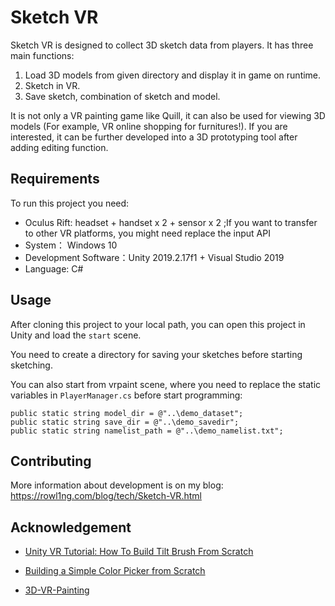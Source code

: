 # Sketch VR

Sketch VR is designed to collect 3D sketch data from players. It has three main functions:

1. Load 3D models from given directory and display it in game on runtime. 
2. Sketch in VR.
3. Save sketch, combination of sketch and model.

It is not only a VR painting game like Quill, it can also be used for viewing 3D models (For example, VR online shopping for furnitures!). If you are interested, it can be further developed into a 3D prototyping tool after adding editing function.

## Requirements

To run this project you need:

- Oculus Rift: headset + handset x 2 + sensor x 2 ;If you want to transfer to other VR platforms, you might need replace the input API
- System： Windows 10
- Development Software：Unity 2019.2.17f1 + Visual Studio 2019
- Language: C# 

## Usage

After cloning this project to your local path, you can open this project in Unity and load the `start` scene.

You need to create a directory for saving your sketches before starting sketching.

You can also start from vrpaint scene, where you need to replace the static variables in `PlayerManager.cs` before start programming:

```
public static string model_dir = @"..\demo_dataset";
public static string save_dir = @"..\demo_savedir";
public static string namelist_path = @"..\demo_namelist.txt";
```

## Contributing

More information about development is on my blog: https://rowl1ng.com/blog/tech/Sketch-VR.html

## Acknowledgement

- [Unity VR Tutorial: How To Build Tilt Brush From Scratch][1]
- [Building a Simple Color Picker from Scratch][2]
- [3D-VR-Painting][3]


  [1]: https://www.youtube.com/watch?v=eMJATZI0A7c
  [2]: https://www.youtube.com/watch?v=wysIsMEQ3_Y
  [3]: https://github.com/E-BAO/3D-VR-Painting